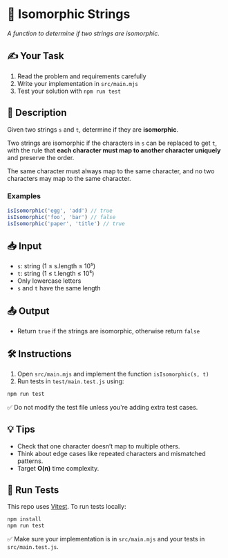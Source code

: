 # 🧠 Isomorphic Strings

_A function to determine if two strings are isomorphic._

## ✍️ Your Task

1. Read the problem and requirements carefully  
2. Write your implementation in `src/main.mjs`  
3. Test your solution with `npm run test`

## 📘 Description

Given two strings `s` and `t`, determine if they are **isomorphic**.

Two strings are isomorphic if the characters in `s` can be replaced to get `t`, with the rule that **each character must map to another character uniquely** and preserve the order.

The same character must always map to the same character, and no two characters may map to the same character.

### Examples

```js
isIsomorphic('egg', 'add') // true
isIsomorphic('foo', 'bar') // false
isIsomorphic('paper', 'title') // true
```

## 📥 Input

- `s`: string (1 ≤ s.length ≤ 10⁵)
- `t`: string (1 ≤ t.length ≤ 10⁵)
- Only lowercase letters
- `s` and `t` have the same length

## 📤 Output

- Return `true` if the strings are isomorphic, otherwise return `false`

## 🛠️ Instructions

1. Open `src/main.mjs` and implement the function `isIsomorphic(s, t)`
2. Run tests in `test/main.test.js` using:

```bash
npm run test
```

✅ Do not modify the test file unless you're adding extra test cases.

## 💡 Tips

- Check that one character doesn’t map to multiple others.
- Think about edge cases like repeated characters and mismatched patterns.
- Target **O(n)** time complexity.

## 🧪 Run Tests

This repo uses [Vitest](https://vitest.dev/). To run tests locally:

```bash
npm install
npm run test
```

✅ Make sure your implementation is in `src/main.mjs` and your tests in `src/main.test.js`.
